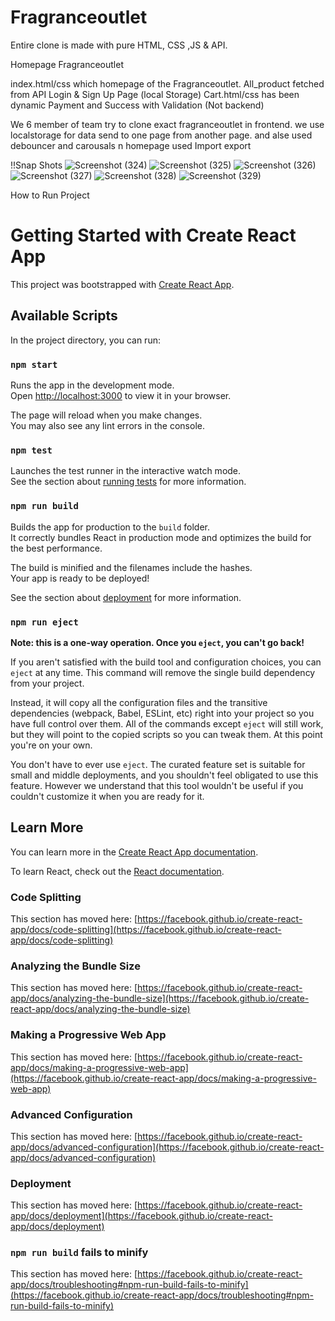 # Fragranceoutlet
Entire clone is made with pure HTML, CSS ,JS & API.

Homepage
Fragranceoutlet

index.html/css which homepage of the Fragranceoutlet.
All_product fetched from API
Login & Sign Up Page (local Storage)
Cart.html/css has been dynamic
Payment and Success with Validation (Not backend)

We 6 member of team try to clone exact fragranceoutlet in frontend.
we use localstorage for data send to one page from another page.
and alse used debouncer and carousals n homepage
used Import export


!!Snap Shots
![Screenshot (324)](https://user-images.githubusercontent.com/70562454/191041767-cfb49623-f30a-4d0e-b4a2-2e0993ba3680.png)
![Screenshot (325)](https://user-images.githubusercontent.com/70562454/191041807-15378f82-bab0-4f6e-b68e-af69fe16fcba.png)
![Screenshot (326)](https://user-images.githubusercontent.com/70562454/191041821-00a51e37-0ae5-4467-883d-b61cb4fc3010.png)
![Screenshot (327)](https://user-images.githubusercontent.com/70562454/191041834-69786228-2b98-4446-b96b-eabb7a938627.png)
![Screenshot (328)](https://user-images.githubusercontent.com/70562454/191041845-30bdf4d8-0885-42ea-9777-54bed6f3c859.png)
![Screenshot (329)](https://user-images.githubusercontent.com/70562454/191041859-0e83fad3-2ab2-4439-bda6-7e24c9aa3349.png)

How to Run Project
# Getting Started with Create React App

This project was bootstrapped with [Create React App](https://github.com/facebook/create-react-app).

## Available Scripts

In the project directory, you can run:

### `npm start`

Runs the app in the development mode.\
Open [http://localhost:3000](http://localhost:3000) to view it in your browser.

The page will reload when you make changes.\
You may also see any lint errors in the console.

### `npm test`

Launches the test runner in the interactive watch mode.\
See the section about [running tests](https://facebook.github.io/create-react-app/docs/running-tests) for more information.

### `npm run build`

Builds the app for production to the `build` folder.\
It correctly bundles React in production mode and optimizes the build for the best performance.

The build is minified and the filenames include the hashes.\
Your app is ready to be deployed!

See the section about [deployment](https://facebook.github.io/create-react-app/docs/deployment) for more information.

### `npm run eject`

**Note: this is a one-way operation. Once you `eject`, you can't go back!**

If you aren't satisfied with the build tool and configuration choices, you can `eject` at any time. This command will remove the single build dependency from your project.

Instead, it will copy all the configuration files and the transitive dependencies (webpack, Babel, ESLint, etc) right into your project so you have full control over them. All of the commands except `eject` will still work, but they will point to the copied scripts so you can tweak them. At this point you're on your own.

You don't have to ever use `eject`. The curated feature set is suitable for small and middle deployments, and you shouldn't feel obligated to use this feature. However we understand that this tool wouldn't be useful if you couldn't customize it when you are ready for it.

## Learn More

You can learn more in the [Create React App documentation](https://facebook.github.io/create-react-app/docs/getting-started).

To learn React, check out the [React documentation](https://reactjs.org/).

### Code Splitting

This section has moved here: [https://facebook.github.io/create-react-app/docs/code-splitting](https://facebook.github.io/create-react-app/docs/code-splitting)

### Analyzing the Bundle Size

This section has moved here: [https://facebook.github.io/create-react-app/docs/analyzing-the-bundle-size](https://facebook.github.io/create-react-app/docs/analyzing-the-bundle-size)

### Making a Progressive Web App

This section has moved here: [https://facebook.github.io/create-react-app/docs/making-a-progressive-web-app](https://facebook.github.io/create-react-app/docs/making-a-progressive-web-app)

### Advanced Configuration

This section has moved here: [https://facebook.github.io/create-react-app/docs/advanced-configuration](https://facebook.github.io/create-react-app/docs/advanced-configuration)

### Deployment

This section has moved here: [https://facebook.github.io/create-react-app/docs/deployment](https://facebook.github.io/create-react-app/docs/deployment)

### `npm run build` fails to minify

This section has moved here: [https://facebook.github.io/create-react-app/docs/troubleshooting#npm-run-build-fails-to-minify](https://facebook.github.io/create-react-app/docs/troubleshooting#npm-run-build-fails-to-minify)
